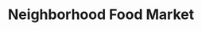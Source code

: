 ---
title: "Neighborhood Food Market"
url: /indianapolis/neighborhood-food-market/
shop: Lebensmittel
---